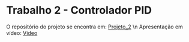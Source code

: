 # Trabalho 2 - Controlador PID 
O repositório do projeto se encontra em:
[Projeto_2](https://github.com/GUI-FERREIRA/Projetos_SEMB/tree/main/Controlador) \n
Apresentação em vídeo: 
[Video](https://youtu.be/JC4Lr8YQ9eM)

